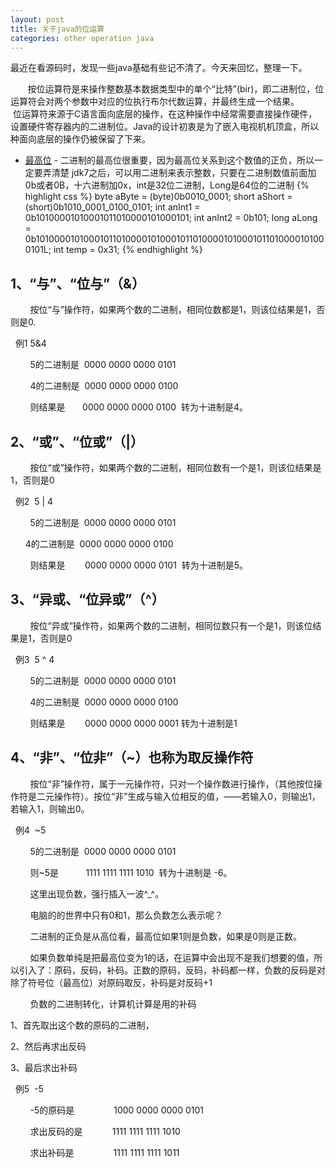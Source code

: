 ```yaml
---
layout: post
title: 关于java的位运算
categories: other operation java
---
```


最近在看源码时，发现一些java基础有些记不清了。今天来回忆，整理一下。

       按位运算符是来操作整数基本数据类型中的单个“比特”(bir)，即二进制位，位运算符会对两个参数中对应的位执行布尔代数运算，并最终生成一个结果。
       位运算符来源于C语言面向底层的操作，在这种操作中经常需要直接操作硬件，设置硬件寄存器内的二进制位。Java的设计初衷是为了嵌入电视机机顶盒，所以种面向底层的操作仍被保留了下来。

- [最高位](https://blog.csdn.net/a781568222/article/details/52076427) - 二进制的最高位很重要，因为最高位关系到这个数值的正负，所以一定要弄清楚
  jdk7之后，可以用二进制来表示整数，只要在二进制数值前面加 0b或者0B，十六进制加0x，int是32位二进制，Long是64位的二进制
{% highlight css %}
     byte aByte = (byte)0b0010_0001;
     short aShort = (short)0b1010_0001_0100_0101;
     int anInt1 = 0b10100001010001011010000101000101;
     int anInt2 = 0b101;
     long aLong = 0b1010000101000101101000010100010110100001010001011010000101000101L;
     int temp = 0x31;
{% endhighlight %}

## 1、“与”、“位与”（&）

        按位“与”操作符，如果两个数的二进制，相同位数都是1，则该位结果是1，否则是0.

  例1 5&4

        5的二进制是  0000 0000 0000 0101

        4的二进制是  0000 0000 0000 0100

        则结果是       0000 0000 0000 0100  转为十进制是4。

## 2、“或”、“位或”（|）

        按位“或”操作符，如果两个数的二进制，相同位数有一个是1，则该位结果是1，否则是0

  例2  5 | 4

        5的二进制是  0000 0000 0000 0101

      4的二进制是  0000 0000 0000 0100

        则结果是        0000 0000 0000 0101  转为十进制是5。

## 3、“异或、“位异或”（^）

        按位“异或”操作符，如果两个数的二进制，相同位数只有一个是1，则该位结果是1，否则是0

  例3  5 ^ 4

        5的二进制是  0000 0000 0000 0101

        4的二进制是  0000 0000 0000 0100

        则结果是        0000 0000 0000 0001 转为十进制是1 

## 4、“非”、“位非”（~）也称为取反操作符

        按位“非”操作符，属于一元操作符，只对一个操作数进行操作，（其他按位操作符是二元操作符）。按位“非”生成与输入位相反的值，——若输入0，则输出1，若输入1，则输出0。

  例4  ~5

        5的二进制是  0000 0000 0000 0101

        则~5是           1111 1111 1111 1010  转为十进制是 -6。



        这里出现负数，强行插入一波^_^。

        电脑的的世界中只有0和1，那么负数怎么表示呢？

        二进制的正负是从高位看，最高位如果1则是负数，如果是0则是正数。

        如果负数单纯是把最高位变为1的话，在运算中会出现不是我们想要的值，所以引入了：原码，反码，补码。正数的原码，反码，补码都一样，负数的反码是对除了符号位（最高位）对原码取反，补码是对反码+1

        负数的二进制转化，计算机计算是用的补码

1、首先取出这个数的原码的二进制，

2、然后再求出反码

3、最后求出补码


  例5  -5

        -5的原码是                1000 0000 0000 0101

        求出反码的是            1111 1111 1111 1010

        求出补码是                1111 1111 1111 1011

<div id="gitalk-container-java-operation"></div>

<script>
  $(document).ready(function() {
    window.initOperationComment();
  })
</script>